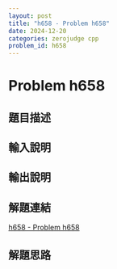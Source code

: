 ```yaml
---
layout: post
title: "h658 - Problem h658"
date: 2024-12-20
categories: zerojudge cpp
problem_id: h658
---
```


# Problem h658

## 題目描述



## 輸入說明



## 輸出說明



## 解題連結

[h658 - Problem h658](https://zerojudge.tw/ShowProblem?problemid=h658)

## 解題思路

